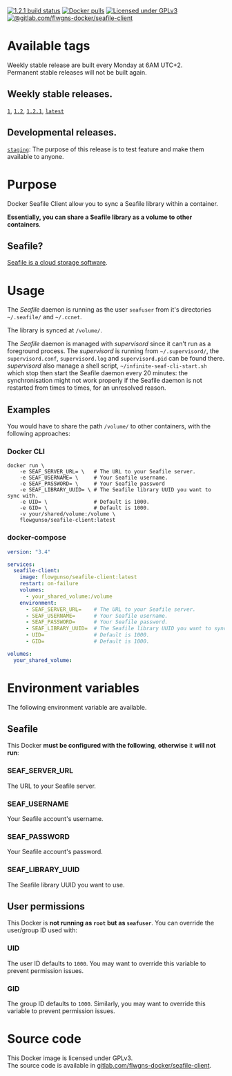 [![1.2.1 build status](https://gitlab.com/flwgns-docker/seafile-client/badges/1.2.1/pipeline.svg)](https://gitlab.com/flwgns-docker/seafile-client/commits/1.2.1)
[![Docker pulls](https://img.shields.io/docker/pulls/flowgunso/seafile-client.svg)](https://hub.docker.com/r/flowgunso/seafile-client)
[![Licensed under GPLv3](https://img.shields.io/badge/License-GPLv3-red.svg)](https://www.gnu.org/licenses/gpl-3.0)
[![@gitlab.com/flwgns-docker/seafile-client](https://img.shields.io/badge/Source%20code-GitLab-red.svg)](https://gitlab.com/flwgns-docker/seafile-client/)

# Available tags

Weekly stable release are built every Monday at 6AM UTC+2.  
Permanent stable releases will not be built again.

## Weekly stable releases.
[`1`](https://gitlab.com/flwgns-docker/seafile-client/tags/1.2.1),
[`1.2`](https://gitlab.com/flwgns-docker/seafile-client/tags/1.2.1),
[`1.2.1`](https://gitlab.com/flwgns-docker/seafile-client/tags/1.2.1),
[`latest`](https://gitlab.com/flwgns-docker/seafile-client/tags/1.2.1)

## Developmental releases.
[`staging`](https://gitlab.com/flwgns-docker/seafile-client/tree/staging):
The purpose of this release is to test feature and make them available to anyone.

# Purpose
Docker Seafile Client allow you to sync a Seafile library within a container.

**Essentially, you can share a Seafile library as a volume to other containers**.

## Seafile?
[Seafile is a cloud storage software](https://www.seafile.com/).


# Usage
The *Seafile* daemon is running as the user `seafuser` from it's directories `~/.seafile/` and `~/.ccnet`.

The library is synced at `/volume/`.

The *Seafile* daemon is managed with *supervisord* since it can't run as a foreground process.
The *supervisord* is running from `~/.supervisord/`, the `supervisord.conf`, `supervisord.log` and `supervisord.pid` can be found there.  
*supervisord* also manage a shell script, `~/infinite-seaf-cli-start.sh` which stop then start the Seafile daemon every 20 minutes: the synchronisation might not work properly if the Seafile daemon is not restarted from times to times, for an unresolved reason.
## Examples
You would have to share the path `/volume/` to other containers, with the following approaches:
### Docker CLI
```
docker run \ 
    -e SEAF_SERVER_URL= \   # The URL to your Seafile server.
    -e SEAF_USERNAME= \     # Your Seafile username.
    -e SEAF_PASSWORD= \     # Your Seafile password
    -e SEAF_LIBRARY_UUID= \ # The Seafile library UUID you want to sync with.
    -e UID= \               # Default is 1000.
    -e GID= \               # Default is 1000.
    -v your/shared/volume:/volume \
    flowgunso/seafile-client:latest
```
### docker-compose
```yaml
version: "3.4"

services:
  seafile-client:
    image: flowgunso/seafile-client:latest
    restart: on-failure
    volumes:
      - your_shared_volume:/volume
    environment:
      - SEAF_SERVER_URL=    # The URL to your Seafile server.
      - SEAF_USERNAME=      # Your Seafile username.
      - SEAF_PASSWORD=      # Your Seafile password.
      - SEAF_LIBRARY_UUID=  # The Seafile library UUID you want to sync with.
      - UID=                # Default is 1000.
      - GID=                # Default is 1000.

volumes:
  your_shared_volume:
```


# Environment variables
The following environment variable are available.

## Seafile
This Docker **must be configured with the following**, **otherwise** it **will not run**:
### SEAF_SERVER_URL
The URL to your Seafile server.
### SEAF_USERNAME
Your Seafile account's username.
### SEAF_PASSWORD
Your Seafile account's password.
### SEAF_LIBRARY_UUID
The Seafile library UUID you want to use.

## User permissions
This Docker is **not running as `root` but as `seafuser`**. You can override the user/group ID used with:
### UID
The user ID defaults to `1000`. You may want to override this variable to prevent permission issues.
### GID
The group ID defaults to `1000`. Similarly, you may want to override this variable to prevent permission issues.

# Source code
This Docker image is licensed under GPLv3.  
The source code is available in [gitlab.com/flwgns-docker/seafile-client](https://gitlab.com/flwgns-docker/seafile-client/).